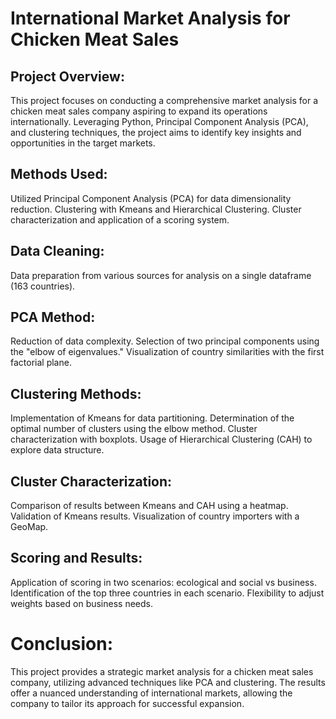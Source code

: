 # International Market Analysis for Chicken Meat Sales

## Project Overview:
This project focuses on conducting a comprehensive market analysis for a chicken meat sales company aspiring to expand its operations internationally. Leveraging Python, Principal Component Analysis (PCA), and clustering techniques, the project aims to identify key insights and opportunities in the target markets.

## Methods Used:
Utilized Principal Component Analysis (PCA) for data dimensionality reduction.
Clustering with Kmeans and Hierarchical Clustering.
Cluster characterization and application of a scoring system.

## Data Cleaning:
Data preparation from various sources for analysis on a single dataframe (163 countries).

## PCA Method:
Reduction of data complexity.
Selection of two principal components using the "elbow of eigenvalues."
Visualization of country similarities with the first factorial plane.

## Clustering Methods:
Implementation of Kmeans for data partitioning.
Determination of the optimal number of clusters using the elbow method.
Cluster characterization with boxplots.
Usage of Hierarchical Clustering (CAH) to explore data structure.

## Cluster Characterization:
Comparison of results between Kmeans and CAH using a heatmap.
Validation of Kmeans results.
Visualization of country importers with a GeoMap.

## Scoring and Results:
Application of scoring in two scenarios: ecological and social vs business.
Identification of the top three countries in each scenario.
Flexibility to adjust weights based on business needs.

# Conclusion:
This project provides a strategic market analysis for a chicken meat sales company, utilizing advanced techniques like PCA and clustering. The results offer a nuanced understanding of international markets, allowing the company to tailor its approach for successful expansion.

